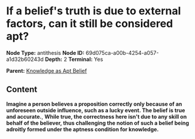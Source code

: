 # If a belief's truth is due to external factors, can it still be considered apt?

**Node Type:** antithesis
**Node ID:** 69d075ca-a00b-4254-a057-a1d32b60243d
**Depth:** 2
**Terminal:** Yes

**Parent:** [Knowledge as Apt Belief](knowledge-as-apt-belief.md)

## Content

**Imagine a person believes a proposition correctly only because of an unforeseen outside influence, such as a lucky event. The belief is true and accurate.**, **While true, the correctness here isn't due to any skill on behalf of the believer, thus challenging the notion of such a belief being adroitly formed under the aptness condition for knowledge.**
